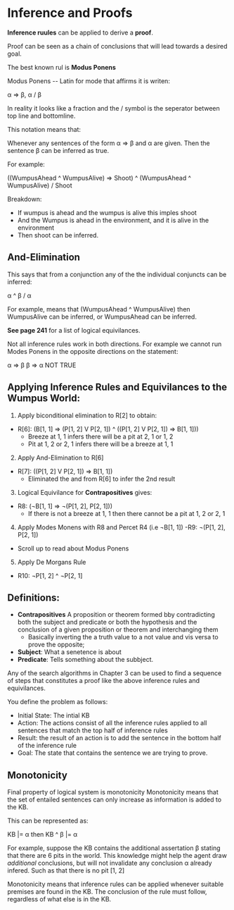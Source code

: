 # Inference and Proofs 

**Inference ruules** can be applied to derive a **proof**.

Proof can be seen as a chain of conclusions that will lead towards a desired goal. 

The best known rul is **Modus Ponens** 

Modus Ponens -- Latin for mode that affirms it is writen: 

α => β, α / β 

In reality it looks like a fraction and the / symbol is the seperator between top line and bottomline.

This notation means that: 

Whenever any sentences of the form α => β and α are given. 
Then the sentence β can be inferred as true. 

For example: 

((WumpusAhead ^ WumpusAlive) =>  Shoot) ^ (WumpusAhead ^ WumpusAlive) / Shoot

Breakdown: 
  - If wumpus is ahead and the wumpus is alive this imples shoot 
  - And the Wumpus is ahead in the environment, and it is alive in the environment 
  - Then shoot can be inferred. 

## And-Elimination 

This says that from a conjunction any of the the individual conjuncts can be inferred: 

α ^ β / α 

For example, means that (WumpusAhead ^ WumpusAlive) then WumpusAlive can be inferred, or WumpusAhead can be inferred. 

**See page 241** for a list of logical equivilances. 

Not all inference rules work in both directions. 
For example we cannot run Modes Ponens in the opposite directions on the statement: 

α => β
β => α NOT TRUE 

## Applying Inference Rules and Equivilances to the Wumpus World: 

1. Apply biconditional elimination to R[2] to obtain: 
  - R[6]: (B[1, 1] => (P[1, 2] V P[2, 1]) ^ ((P[1, 2] V P[2, 1]) => B[1, 1]))
    - Breeze at 1, 1 infers there will be a pit at 2, 1 or 1, 2 
    - Pit at 1, 2 or 2, 1 infers there will be a breeze at 1, 1 
2. Apply And-Elimination to R[6]
  - R[7]: ((P[1, 2] V P[2, 1]) => B[1, 1])
    - Eliminated the and from R[6] to infer the 2nd result 
3. Logical Equivilance for **Contrapositives** gives: 
  - R8: (¬B[1, 1] => ¬(P[1, 2], P[2, 1]))
    - If there is not a breeze at 1, 1 then there cannot be a pit at 1, 2 or 2, 1
4. Apply Modes Monens with R8 and Percet R4 (i.e ¬B[1, 1])
  -R9: ¬(P[1, 2], P[2, 1])
  - Scroll up to read about Modus Ponens 
5. Apply De Morgans Rule
  - R10: ¬P[1, 2] ^ ¬P[2, 1]

## Definitions: 

- **Contrapositives** A proposition or theorem formed bby contradicting both the subject and predicate or both the hypothesis and the conclusion of a given proposition or theorem and interchanging them 
  - Basically inverting the a truth value to a not value and vis versa to prove the opposite;
- **Subject**: What a senetence is about 
- **Predicate**: Tells something about the subbject. 

Any of the search algorithms in Chapter 3 can be used to find a sequence of steps that constitutes a proof like the above inference rules and equivilances.

You define the problem as follows: 

- Initial State: The intial KB 
- Action: The actions consist of all the inference rules applied to all sentences that match the top half of inference rules 
- Result: the result of an action is to add the sentence in the bottom half of the inference rule 
- Goal: The state that contains the sentence we are trying to prove. 

## Monotonicity

Final property of logical system is monotonicity 
Monotonicity means that the set of entailed sentences can only increase as information is added to the KB. 

This can be represented as: 

KB |= α then 
  KB ^ β |= α

For example, suppose the KB contains the additional assertation β stating that there are 6 pits in the world. 
This knowledge might help the agent draw *additional* conclusions, but will not invalidate any conclusion α already infered. Such as that there is no pit [1, 2]

Monotonicity means that inference rules can be applied whenever suitable premises are found in the KB.
The conclusion of the rule must follow, regardless of what else is in the KB. 


